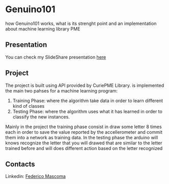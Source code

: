 # Genuino101
how Genuino101 works, what is its strenght point and an implementation about machine learning library PME

## Presentation
You can check my SlideShare presentation [here](https://www.slideshare.net/FedericoMascoma/genuino101presentation-96832990)

## Project
The project is built using API provided by CuriePME Library.
is implemented the main two pahses for a machine learning program:
1) Training Phase: where the algorithm take data in order to learn different kind of classes
2) Testing Phase: where the algorithm uses what it has learned in order to classify the new instances.

Mainly in the project the training phase consist in draw some letter 8 times each in order to save the value reported by the accellerometer and commit them into a network as training data.
In the testing phase the arduino will knows recognize the letter that you will drawed that are similar to the letter trained before and will does different action based on the letter recognized

## Contacts
Linkedin: [Federico Mascoma](https://www.linkedin.com/in/federico-mascoma/)


